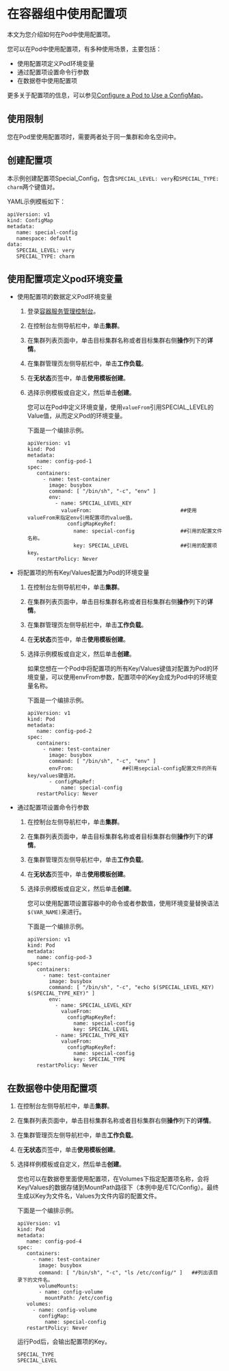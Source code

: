# 在容器组中使用配置项

本文为您介绍如何在Pod中使用配置项。

您可以在Pod中使用配置项，有多种使用场景，主要包括：

-   使用配置项定义Pod环境变量
-   通过配置项设置命令行参数
-   在数据卷中使用配置项

更多关于配置项的信息，可以参见[Configure a Pod to Use a ConfigMap](https://kubernetes.io/docs/tasks/configure-pod-container/configure-pod-configmap/)。

## 使用限制

您在Pod里使用配置项时，需要两者处于同一集群和命名空间中。

## 创建配置项

本示例创建配置项Special\_Config，包含`SPECIAL_LEVEL: very`和`SPECIAL_TYPE: charm`两个键值对。

YAML示例模板如下：

```
apiVersion: v1
kind: ConfigMap
metadata:
   name: special-config
   namespace: default
data:
   SPECIAL_LEVEL: very
   SPECIAL_TYPE: charm
```

## 使用配置项定义pod环境变量

-   使用配置项的数据定义Pod环境变量
    1.  登录[容器服务管理控制台](https://cs.console.aliyun.com)。
    2.  在控制台左侧导航栏中，单击**集群**。
    3.  在集群列表页面中，单击目标集群名称或者目标集群右侧**操作**列下的**详情**。
    4.  在集群管理页左侧导航栏中，单击**工作负载**。
    5.  在**无状态**页签中，单击**使用模板创建**。
    6.  选择示例模板或自定义，然后单击**创建**。

        您可以在Pod中定义环境变量，使用`valueFrom`引用SPECIAL\_LEVEL的Value值，从而定义Pod的环境变量。

        下面是一个编排示例。

        ```
        apiVersion: v1
        kind: Pod
        metadata:
           name: config-pod-1
        spec:
           containers:
             - name: test-container
               image: busybox
               command: [ "/bin/sh", "-c", "env" ]
               env:
                 - name: SPECIAL_LEVEL_KEY
                   valueFrom:                             ##使用valueFrom来指定env引用配置项的value值。
                     configMapKeyRef:
                       name: special-config               ##引用的配置文件名称。
                       key: SPECIAL_LEVEL                 ##引用的配置项key。
           restartPolicy: Never
        ```

-   将配置项的所有Key/Values配置为Pod的环境变量
    1.  在控制台左侧导航栏中，单击**集群**。
    2.  在集群列表页面中，单击目标集群名称或者目标集群右侧**操作**列下的**详情**。
    3.  在集群管理页左侧导航栏中，单击**工作负载**。
    4.  在**无状态**页签中，单击**使用模板创建**。
    5.  选择示例模板或自定义，然后单击**创建**。

        如果您想在一个Pod中将配置项的所有Key/Values键值对配置为Pod的环境变量，可以使用envFrom参数，配置项中的Key会成为Pod中的环境变量名称。

        下面是一个编排示例。

        ```
        apiVersion: v1
        kind: Pod
        metadata:
           name: config-pod-2
        spec:
           containers:
             - name: test-container
               image: busybox
               command: [ "/bin/sh", "-c", "env" ]
               envFrom:                ##引用sepcial-config配置文件的所有key/values键值对。
               - configMapRef:
                   name: special-config
           restartPolicy: Never
        ```

-   通过配置项设置命令行参数
    1.  在控制台左侧导航栏中，单击**集群**。
    2.  在集群列表页面中，单击目标集群名称或者目标集群右侧**操作**列下的**详情**。
    3.  在集群管理页左侧导航栏中，单击**工作负载**。
    4.  在**无状态**页签中，单击**使用模板创建**。
    5.  选择示例模板或自定义，然后单击**创建**。

        您可以使用配置项设置容器中的命令或者参数值，使用环境变量替换语法`$(VAR_NAME)`来进行。

        下面是一个编排示例。

        ```
        apiVersion: v1
        kind: Pod
        metadata:
           name: config-pod-3
        spec:
           containers:
             - name: test-container
               image: busybox
               command: [ "/bin/sh", "-c", "echo $(SPECIAL_LEVEL_KEY) $(SPECIAL_TYPE_KEY)" ]
               env:
                 - name: SPECIAL_LEVEL_KEY
                   valueFrom:
                     configMapKeyRef:
                       name: special-config
                       key: SPECIAL_LEVEL
                 - name: SPECIAL_TYPE_KEY
                   valueFrom:
                     configMapKeyRef:
                       name: special-config
                       key: SPECIAL_TYPE
           restartPolicy: Never
        ```


## 在数据卷中使用配置项

1.  在控制台左侧导航栏中，单击**集群**。

2.  在集群列表页面中，单击目标集群名称或者目标集群右侧**操作**列下的**详情**。

3.  在集群管理页左侧导航栏中，单击**工作负载**。

4.  在**无状态**页签中，单击**使用模板创建**。

5.  选择样例模板或自定义，然后单击**创建**。

    您也可以在数据卷里面使用配置项，在Volumes下指定配置项名称，会将Key/Values的数据存储到MountPath路径下（本例中是/ETC/Config）。最终生成以Key为文件名，Values为文件内容的配置文件。

    下面是一个编排示例。

    ```
    apiVersion: v1
    kind: Pod
    metadata:
       name: config-pod-4
    spec:
       containers:
         - name: test-container
           image: busybox
           command: [ "/bin/sh", "-c", "ls /etc/config/" ]   ##列出该目录下的文件名。
           volumeMounts:
           - name: config-volume
             mountPath: /etc/config
       volumes:
         - name: config-volume
           configMap:
             name: special-config
       restartPolicy: Never
    ```

    运行Pod后，会输出配置项的Key。

    ```
    SPECIAL_TYPE
    SPECIAL_LEVEL
    ```


